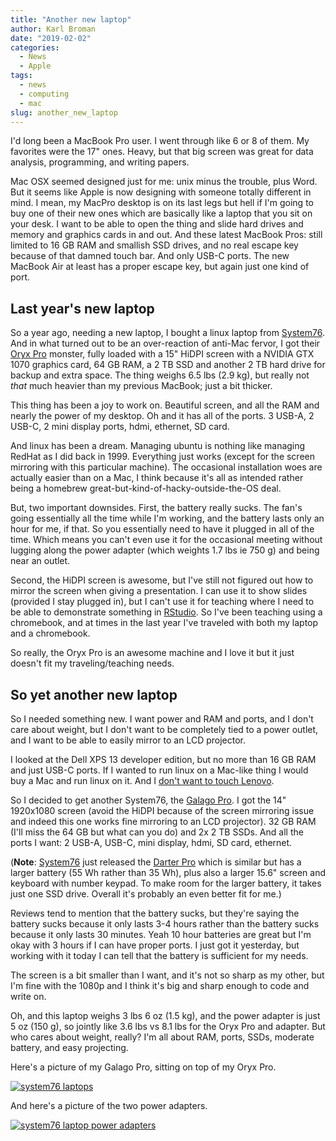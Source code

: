 ```yaml
---
title: "Another new laptop"
author: Karl Broman
date: "2019-02-02"
categories:
  - News
  - Apple
tags:
  - news
  - computing
  - mac
slug: another_new_laptop
---
```


I'd long been a MacBook Pro user. I went through like 6 or 8 of them.
My favorites were the 17" ones. Heavy, but that big screen was great
for data analysis, programming, and writing papers.

Mac OSX seemed designed just for me: unix minus the trouble, plus
Word. But it seems like Apple is now designing with someone totally
different in mind. I mean, my MacPro desktop is on its last legs but
hell if I'm going to buy one of their new ones which are basically
like a laptop that you sit on your desk. I want to be able to open the
thing and slide hard drives and memory and graphics cards in and out.
And these latest MacBook Pros: still limited to 16 GB RAM and smallish
SSD drives, and no real escape key because of that damned touch bar.
And only USB-C ports. The new MacBook Air at least has a proper escape
key, but again just one kind of port.

## Last year's new laptop

So a year ago, needing a new laptop, I bought a linux laptop from
[System76](https://system76.com). And in what turned out to be an
over-reaction of anti-Mac fervor, I got their [Oryx
Pro](https://system76.com/laptops/oryx) monster, fully loaded with a
15" HiDPI screen with a NVIDIA GTX 1070 graphics card, 64 GB RAM, a 2
TB SSD and another 2 TB hard drive for backup and extra space. The
thing weighs 6.5 lbs (2.9 kg), but really not _that_ much heavier than
my previous MacBook; just a bit thicker.

This thing has been a joy to work on. Beautiful screen, and all the RAM
and nearly the power of my desktop.
Oh and it has all of the ports. 3 USB-A, 2 USB-C, 2 mini display ports,
hdmi, ethernet, SD card.

And linux has been a dream. Managing ubuntu is nothing like
managing RedHat as I did back in 1999. Everything just works (except
for the screen mirroring with this particular machine). The occasional
installation woes are actually easier than on a Mac, I think because it's all
as intended rather being a homebrew
great-but-kind-of-hacky-outside-the-OS deal.

But, two important downsides. First, the battery really sucks. The
fan's going essentially all the time while I'm working, and the battery
lasts only an hour for me, if that. So you essentially need
to have it plugged in all of the time. Which means you can't even use
it for the occasional meeting without lugging along the power adapter (which
weights 1.7 lbs ie 750 g) and being near an outlet.

Second, the HiDPI screen is awesome, but I've still not figured out
how to mirror the screen when giving a presentation. I can use it to
show slides (provided I stay plugged in), but I can't use it for
teaching where I need to be able to demonstrate something in
[RStudio](https://rstudio.com). So I've been teaching using a
chromebook, and at times in the last year I've traveled with both my
laptop and a chromebook.

So really, the Oryx Pro is an awesome machine and I love it but it
just doesn't fit my traveling/teaching needs.

## So yet another new laptop

So I needed something new. I want power and RAM and ports, and I don't
care about weight, but I don't want to be completely tied to a power
outlet, and I want to be able to easily mirror to an LCD projector.

I looked at the Dell XPS 13 developer edition, but no more than 16 GB
RAM and just USB-C ports. If I wanted to run linux on a Mac-like
thing I would buy a Mac and run linux on it. And I [don't want to touch
Lenovo](https://en.wikipedia.org/wiki/Superfish#Lenovo_security_incident).

So I decided to get another System76, the [Galago
Pro](https://system76.com/laptops/galago). I got the 14" 1920x1080
screen (avoid the HiDPI because of the screen mirroring issue and
indeed this one works fine mirroring to an LCD projector). 32 GB RAM
(I'll miss the 64 GB but what can you do) and 2x 2 TB SSDs. And all the
ports I want: 2 USB-A, USB-C, mini display, hdmi, SD card, ethernet.

(**Note**: [System76](https://system76.com) just released the [Darter
Pro](https://system76.com/laptops/darter) which is similar but has a
larger battery (55 Wh rather than 35 Wh), plus also a larger 15.6"
screen and keyboard with number keypad. To make room for
the larger battery, it takes just one SSD drive. Overall it's
probably an even better fit for me.)

Reviews tend to mention that the battery sucks, but they're saying the
battery sucks because it only lasts 3-4 hours rather than the battery
sucks because it only lasts 30 minutes. Yeah 10 hour batteries are
great but I'm okay with 3 hours if I can have proper ports. I just got
it yesterday, but working with it today I can tell that the battery
is sufficient for my needs.

The screen is a bit smaller than I want, and it's not so sharp as my
other, but I'm fine with the 1080p and I think it's big and sharp
enough to code and write on.

Oh, and this laptop weighs 3 lbs 6 oz (1.5 kg), and the power adapter
is just 5 oz (150 g), so jointly like 3.6 lbs vs 8.1 lbs for the Oryx
Pro and adapter. But who cares about weight, really? I'm all about RAM,
ports, SSDs, moderate battery, and easy projecting.

Here's a picture of my Galago Pro, sitting on top of my Oryx Pro.

[![system76
laptops](/images/system76_laptops_small.png)](/images/system76_laptops.png)

And here's a picture of the two power adapters.

[![system76 laptop power
adapters](/images/system76_power_adapters_small.png)](/images/system76_power_adapters.png)
